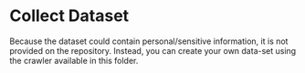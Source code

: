

# Collect Dataset

Because the dataset could contain personal/sensitive information, it is not
provided on the repository. Instead, you can create your own data-set using the
crawler available in this folder.
